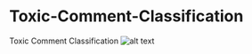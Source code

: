 # Toxic-Comment-Classification
Toxic Comment Classification
![alt text](https://storage.googleapis.com/kaggle-media/competitions/jigsaw/003-avatar.png)
